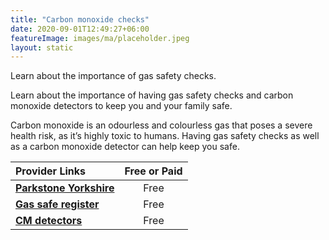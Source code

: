 ```yaml
---
title: "Carbon monoxide checks"
date: 2020-09-01T12:49:27+06:00
featureImage: images/ma/placeholder.jpeg
layout: static
---
```


Learn about the importance of gas safety checks.

Learn about the importance of having gas safety checks and carbon monoxide detectors to keep you and your family safe.

Carbon monoxide is an odourless and colourless gas that poses a severe health risk, as it’s highly toxic to humans. Having gas safety checks as well as a carbon monoxide detector can help keep you safe.

| Provider Links      | Free or Paid  |  
| :-----------          | :--------------:      |  
| [**Parkstone Yorkshire**](https://www.parkstone-yorkshire.co.uk/safety-first-understanding-the-importance-of-a-gas-safety-check/) | Free | 
| [**Gas safe register**](https://www.gassaferegister.co.uk/gas-safety/home-gas-safety/check-your-gas-appliances/) | Free | 
| [**CM detectors**](https://cmdetectors.com/blog/why-do-i-need-carbon-monoxide-detectors/) | Free | 
  

<br/><br/>






